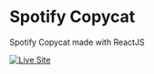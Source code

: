 # Spotify Copycat

Spotify Copycat made with ReactJS

[![Live Site](https://img.shields.io/static/v1?label=&message=Live%20Site&color=0ABF53&style=for-the-badge)](https://spotify-fake-ciqlcdfh9-alexmg95.vercel.app/)
